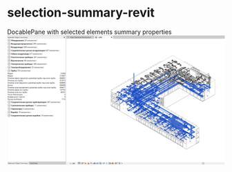 # selection-summary-revit
DocablePane with selected elements summary properties
![SummaryDockablePane](https://github.com/sei4okei/selection-summary-revit/blob/main/SummaryDockablePaneScreenshot.png)